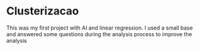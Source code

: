 # Clusterizacao
This was my first project with AI and linear regression. I used a small base and answered some questions during the analysis process to improve the analysis
